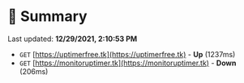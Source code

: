 # 📖 Summary
Last updated: **12/29/2021, 2:10:53 PM**

- `GET` [https://uptimerfree.tk](https://uptimerfree.tk) - **Up** (1237ms)
- `GET` [https://monitoruptimer.tk](https://monitoruptimer.tk) - **Down** (206ms)
